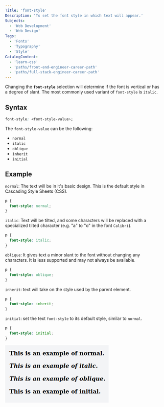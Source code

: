 ```yaml
---
Title: 'font-style'
Description: 'To set the font style in which text will appear.'
Subjects:
  - 'Web Development'
  - 'Web Design'
Tags:
  - 'Fonts'
  - 'Typography'
  - 'Style'
CatalogContent:
  - 'learn-css'
  - 'paths/front-end-engineer-career-path'
  - 'paths/full-stack-engineer-career-path'
---
```


Changing the **`font-style`** selection will determine if the font is vertical or has a degree of slant. The most commonly used variant of `font-style` is `italic`.

## Syntax

```css
font-style: <font-style-value>;
```

The `font-style-value` can be the following:

- `normal`
- `italic`
- `oblique`
- `inherit`
- `initial`

## Example

`normal`: The text will be in it's basic design. This is the default style in Cascading Style Sheets (CSS).

```css
p {
  font-style: normal;
}
```

`italic`: Text will be tilted, and some characters will be replaced with a specialized tilted character (e.g. "a" to "ɑ" in the font `Calibri`).

```css
p {
  font-style: italic;
}
```

`oblique`: It gives text a minor slant to the font without changing any characters. It is less supported and may not always be available.

```css
p {
  font-style: oblique;
}
```

`inherit`: text will take on the style used by the parent element.

```css
p {
  font-style: inherit;
}
```

`initial`: set the text `font-style` to its default style, similar to `normal`.

```css
p {
  font-style: initial;
}
```

![Different variants of the font-style attribute](https://raw.githubusercontent.com/Codecademy/docs/main/media/font-styles-example.png) 
